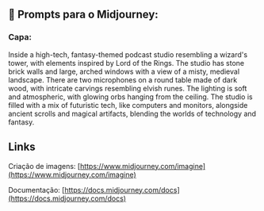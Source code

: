## 🧠 Prompts para o Midjourney:

### Capa:

Inside a high-tech, fantasy-themed podcast studio resembling a wizard's tower, with elements inspired by Lord of the Rings. The studio has stone brick walls and large, arched windows with a view of a misty, medieval landscape. There are two microphones on a round table made of dark wood, with intricate carvings resembling elvish runes. The lighting is soft and atmospheric, with glowing orbs hanging from the ceiling. The studio is filled with a mix of futuristic tech, like computers and monitors, alongside ancient scrolls and magical artifacts, blending the worlds of technology and fantasy.

## Links

Criação de imagens: [https://www.midjourney.com/imagine](https://www.midjourney.com/imagine)

Documentação: [https://docs.midjourney.com/docs](https://docs.midjourney.com/docs)
